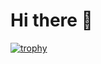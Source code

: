 # Hi there 👋
[![trophy](https://github-profile-trophy.vercel.app/?username=luca-casadei)](https://github.com/ryo-ma/github-profile-trophy)
